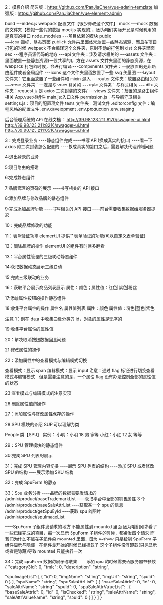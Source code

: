 2：模板介绍
简洁版：https://github.com/PanJiaChen/vue-admin-template
加强版：https://github.com/PanJiaChen/vue-element-admin

build
---index.js webpack 配置文件【很少修改这个文件】
mock
---mock 数据的文件夹【模拟一些假的数据 mockjs 实现的】，因为咱们实际开发是时候利用的是真实的接口
node_modules
---项目依赖的模块
public  
 ---icon 图标，静态页面 publick 文件夹里面经常放置一些静态资源，而且在项目打包的时候 webpack 不会编译这个文件夹，原封不动的打包到 dist 文件夹里面
sec
---程序员源代码的地方
---api 文件夹：涉及请求相关的
---assets 文件夹：里面放置一些静态资源(一般共享的)，方在 assets 文件夹里面的静态资源，在 webpack 打包的时候，会进行编译
---components 文件夹：一般放置的是非路由组件或者全局组件
---icons 这个文件夹里面放置了一些 svg 矢量图
---layout 文件夹：它里面放置了一些组件和 mixin 混入
---router 文件夹：放置路由相关的
---store 文件夹：一定是与 vuex 相关的
---style 文件夹：与样式相关
---utils 文件夹：request.js 是 axios 二次封装的文件/
---views 文件夹：放置的是路由组件相关
App.vue:根组件
main.js:入口文件
permission.js：与导航守卫相关
settings.js：项目的配置项文件
tests 文件夹：测试文件
.editorconfig 文件：编程风格的配置文件
.env.development
.env.production
.env.staging

后台管理系统的 APi 在线文档：
http://39.98.123.211:8170/swagger-ui.html
http://39.98.123.211:8216/swagger-ui.html
http://39.98.123.211:8510/swagger-ui.html

3：完成登录业务
----静态组件完成
----书写 API(换成真实的接口)
----看一下 axios 的二次封装怎么配置的
----换成真实的接口之后，需要解决代理跨域问题

4:退出登录的业务

5:项目路由的搭建

6:完成静态组件

7:品牌管理的页码的展示
----书写相关的 API 接口

8:添加品牌与修改品牌的静态组件

9:完成添加品牌功能
----书写相关的 API 接口
----前台需要收集数据给服务器提交

10：完成品牌修改的功能

11：表单验证功能
elementUI 提供了表单验证的功能(可以自定义表单验证)

12：删除品牌的操作
elementUI 的组件有时间多翻看

13：平台属性管理的三级联动静态组件

14:获取数据动态展示三级联动

15:完成三级联动的业务

16：获取平台展示商品列表展示
属性：颜色；属性值：红色|紫色|粉丝

17:添加属性按钮的操作静态组件

18:收集平台属性的操作
属性名 属性值列表
属性：颜色 属性值：粉色|蓝色|紫色

注意 1：别在 data 中收集三级分类的 id，对象的属性是无序的

19:收集平台属性的属性值

20：解决取消按钮数据回显问题

21:修改属性的操作

22：添加属性中的查看模式与编辑模式切换

查看模式：显示 span
编辑模式：显示 input
注意：通过 flag 标记进行切换查看模式与编辑模式，但是需要注意的是，一个属性 flag 没有办法控制全部的属性值的状态

23:查看模式与编辑模式的注意实项

26:删除属性值的操作

27：添加属性与修改属性保存的操作

28:SPU 模块的介绍
SUP 可以理解为类

People 类【SPU】
实例：
小明：小明 18 男 等等
小红：小红 12 女 等等

29：SPU 管理模块的静态组件

30:完成 SPU 列表的展示

31：完成 SPU 管理内容切换
----展示 SPU 列表的结构
----添加 SPU 或者修改 SPU 的结构
----展示添加 SKU 结构

32：完成 SpuForm 的静态

33：Spu 业务分析
----品牌的数据需要发请求的 /admin/product/baseTrademarkList
----获取平台中全部的销售属性 3 个 /admin/product/baseSaleAttrList
----获取某一个 spu 的信息 /admin/product/getSpuById
----获取 spu 的图片 /admin/product/spuImageList

----SpuForm 子组件发请求的地方
不能属性到 mounted 里面
因为咱们刚才看了一些已经完成的项目，每一次显示 SpuForm 子组件的时候，都会发四个请求
而我们为什么不能在子组件的 mounted 里面，因为 v-show 只是控制 SpuForm 子组件显示与隐藏，在组件最开始的时候已经挂载了
这个子组件没有卸载(只是显示或者是隐藏)导致 mounted 只能执行一次

34：完成 spuForm 数据的展示与收集
----添加 spu 的时候需要给服务器带参数
{
"category3Id": 0,
"tmId": 0,
"description": "string",

"spuImageList": [
{
"id": 0,
"imgName": "string",
"imgUrl": "string",
"spuId": 0
}
],
"spuName": "string",
"spuSaleAttrList": [
{
"baseSaleAttrId": 0,
"id": 0,
"saleAttrName": "string",
"spuId": 0,
"spuSaleAttrValueList": [
{
"baseSaleAttrId": 0,
"id": 0,
"isChecked": "string",
"saleAttrName": "string",
"saleAttrValueName": "string",
"spuId": 0
}
]
}
]
}
